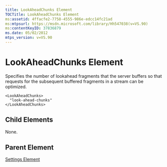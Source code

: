 ```yaml
---
title: LookAheadChunks Element
TOCTitle: LookAheadChunks Element
ms:assetid: 4ffacfe2-7758-4555-986e-edcc14fc21ad
ms:mtpsurl: https://msdn.microsoft.com/library/Hh547038(v=VS.90)
ms:contentKeyID: 37836879
ms.date: 05/02/2012
mtps_version: v=VS.90
---
```


# LookAheadChunks Element

Specifies the number of lookahead fragments that the server buffers so that requests for the subsequent buffered fragments in a stream can be optimized.

    <LookAheadChunks>
      "look-ahead-chunks"
    </LookAheadChunks>

## Child Elements

None.

## Parent Element

[Settings Element](settings-element.md)
